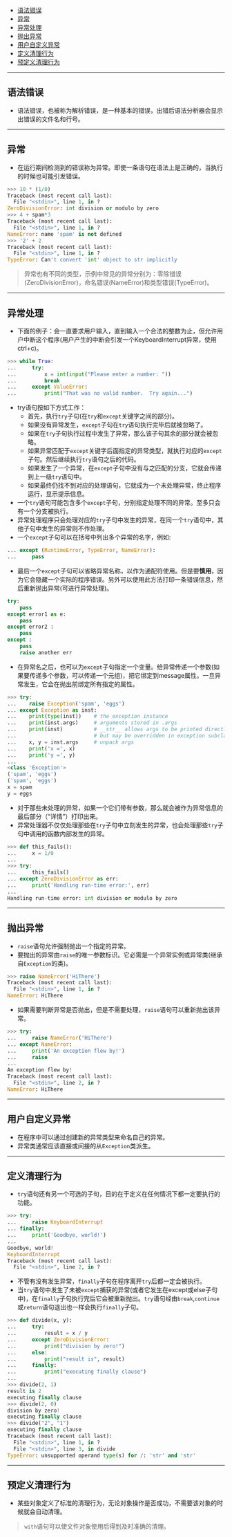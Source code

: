 - [语法错误](#%E8%AF%AD%E6%B3%95%E9%94%99%E8%AF%AF)
- [异常](#%E5%BC%82%E5%B8%B8)
- [异常处理](#%E5%BC%82%E5%B8%B8%E5%A4%84%E7%90%86)
- [抛出异常](#%E6%8A%9B%E5%87%BA%E5%BC%82%E5%B8%B8)
- [用户自定义异常](#%E7%94%A8%E6%88%B7%E8%87%AA%E5%AE%9A%E4%B9%89%E5%BC%82%E5%B8%B8)
- [定义清理行为](#%E5%AE%9A%E4%B9%89%E6%B8%85%E7%90%86%E8%A1%8C%E4%B8%BA)
- [预定义清理行为](#%E9%A2%84%E5%AE%9A%E4%B9%89%E6%B8%85%E7%90%86%E8%A1%8C%E4%B8%BA)
---
## 语法错误
- 语法错误，也被称为解析错误，是一种基本的错误，出错后语法分析器会显示出错误的文件名和行号。
---
## 异常
- 在运行期间检测到的错误称为异常。即使一条语句在语法上是正确的，当执行的时候也可能引发错误。
```py
>>> 10 * (1/0)
Traceback (most recent call last):
  File "<stdin>", line 1, in ?
ZeroDivisionError: int division or modulo by zero
>>> 4 + spam*3
Traceback (most recent call last):
  File "<stdin>", line 1, in ?
NameError: name 'spam' is not defined
>>> '2' + 2
Traceback (most recent call last):
  File "<stdin>", line 1, in ?
TypeError: Can't convert 'int' object to str implicitly
```
> 异常也有不同的类型，示例中常见的异常分别为：零除错误(ZeroDivisionError)，命名错误(NameError)和类型错误(TypeError)。
---
## 异常处理
- 下面的例子：会一直要求用户输入，直到输入一个合法的整数为止，但允许用户中断这个程序(用户产生的中断会引发一个KeyboardInterrupt异常，使用ctrl+c)。
```py
>>> while True:
...     try:
...         x = int(input("Please enter a number: "))
...         break
...     except ValueError:
...         print("That was no valid number.  Try again...")
```
- try语句按如下方式工作：
    - 首先，执行`try`子句(在`try`和`except`关键字之间的部分)。
    - 如果没有异常发生，`except`子句在`try`语句执行完毕后就被忽略了。
    - 如果在`try`子句执行过程中发生了异常，那么该子句其余的部分就会被忽略。
    - 如果异常匹配于`except`关键字后面指定的异常类型，就执行对应的`except`子句。然后继续执行`try`语句之后的代码。
    - 如果发生了一个异常，在`except`子句中没有与之匹配的分支，它就会传递到上一级`try`语句中。
    - 如果最终仍找不到对应的处理语句，它就成为一个未处理异常，终止程序运行，显示提示信息。
- 一个`try`语句可能包含多个`except`子句，分别指定处理不同的异常。至多只会有一个分支被执行。
- 异常处理程序只会处理对应的`try`子句中发生的异常，在同一个`try`语句中，其他子句中发生的异常则不作处理。
- 一个`except`子句可以在括号中列出多个异常的名字，例如:
```py
... except (RuntimeError, TypeError, NameError):
...     pass
```
- 最后一个`except`子句可以省略异常名称，以作为通配符使用。但是要**慎用**，因为它会隐藏一个实际的程序错误。另外可以使用此方法打印一条错误信息，然后重新抛出异常(可进行异常处理)。
```py
try:
    pass
except error1 as e:
    pass
except error2 :
    pass
except :
    pass
    raise another err
```
- 在异常名之后，也可以为`except`子句指定一个变量。给异常传递一个参数(如果要传递多个参数，可以传递一个元组)，把它绑定到message属性。一旦异常发生，它会在抛出前绑定所有指定的属性。
```py
>>> try:
...    raise Exception('spam', 'eggs')
... except Exception as inst:
...    print(type(inst))    # the exception instance
...    print(inst.args)     # arguments stored in .args
...    print(inst)          # __str__ allows args to be printed directly,
...                         # but may be overridden in exception subclasses
...    x, y = inst.args     # unpack args
...    print('x =', x)
...    print('y =', y)
...
<class 'Exception'>
('spam', 'eggs')
('spam', 'eggs')
x = spam
y = eggs
```
- 对于那些未处理的异常，如果一个它们带有参数，那么就会被作为异常信息的最后部分（“详情”）打印出来。
- 异常处理器不仅仅处理那些在`try`子句中立刻发生的异常，也会处理那些`try`子句中调用的函数内部发生的异常。
```py
>>> def this_fails():
...     x = 1/0
...
>>> try:
...     this_fails()
... except ZeroDivisionError as err:
...     print('Handling run-time error:', err)
...
Handling run-time error: int division or modulo by zero
```
---
## 抛出异常
- `raise`语句允许强制抛出一个指定的异常。
- 要抛出的异常由`raise`的唯一参数标识。它必需是一个异常实例或异常类(继承自`Exception`的类)。
```py
>>> raise NameError('HiThere')
Traceback (most recent call last):
  File "<stdin>", line 1, in ?
NameError: HiThere
```
- 如果需要判断异常是否抛出，但是不需要处理，`raise`语句可以重新抛出该异常。
```py
>>> try:
...     raise NameError('HiThere')
... except NameError:
...     print('An exception flew by!')
...     raise
...
An exception flew by!
Traceback (most recent call last):
  File "<stdin>", line 2, in ?
NameError: HiThere
```
---
## 用户自定义异常
- 在程序中可以通过创建新的异常类型来命名自己的异常。
- 异常类通常应该直接或间接的从`Exception`类派生。
---
## 定义清理行为
- `try`语句还有另一个可选的子句，目的在于定义在任何情况下都一定要执行的功能。
```py
>>> try:
...     raise KeyboardInterrupt
... finally:
...     print('Goodbye, world!')
...
Goodbye, world!
KeyboardInterrupt
Traceback (most recent call last):
  File "<stdin>", line 2, in ?
```
- 不管有没有发生异常，`finally`子句在程序离开`try`后都一定会被执行。
- 当`try`语句中发生了未被`except`捕获的异常(或者它发生在except或else子句中)，在`finally`子句执行完后它会被重新抛出。`try`语句经由`break`,`continue`或`return`语句退出也一样会执行`finally`子句。
```py
>>> def divide(x, y):
...     try:
...         result = x / y
...     except ZeroDivisionError:
...         print("division by zero!")
...     else:
...         print("result is", result)
...     finally:
...         print("executing finally clause")
...
>>> divide(2, 1)
result is 2
executing finally clause
>>> divide(2, 0)
division by zero!
executing finally clause
>>> divide("2", "1")
executing finally clause
Traceback (most recent call last):
  File "<stdin>", line 1, in ?
  File "<stdin>", line 3, in divide
TypeError: unsupported operand type(s) for /: 'str' and 'str'
```
---
## 预定义清理行为
- 某些对象定义了标准的清理行为，无论对象操作是否成功，不需要该对象的时候就会自动清理。
> `with`语句可以使文件对象使用后得到及时准确的清理。
